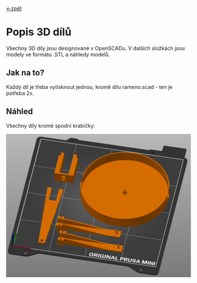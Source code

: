 [<-zpět](https://github.com/robodilna/gramofon#readme)
# Popis 3D dílů

Všechny 3D díly jsou designované v OpenSCADu. V dalších složkách jsou modely ve formátu .STL a náhledy modelů.

## Jak na to?

Každý díl je třeba vytisknout jednou, kromě dílu rameno.scad - ten je potřeba 2x.

## Náhled

Všechny díly kromě spodní krabičky:

![](gramofon-models-1.png)
